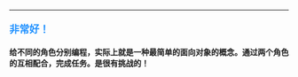----------

#### <font color=#1E90FF size=4>**非常好！**</font>



#### 给不同的角色分别编程，实际上就是一种最简单的面向对象的概念。通过两个角色的互相配合，完成任务。是很有挑战的！